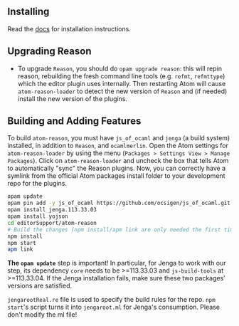 
Installing
------------------
Read the [docs](http://facebook.github.io/reason/tools.html#merlin-atom) for installation instructions.


Upgrading Reason
------------------

- To upgrade `Reason`, you should do `opam upgrade reason`: this will repin reason, rebuilding the fresh command line tools (e.g. `refmt`, `refmttype`) which the editor plugin uses internally. Then restarting Atom will cause `atom-reason-loader` to detect the new version of `Reason` and (if needed) install the new version of the plugins.


Building and Adding Features
------------------
To build `atom-reason`, you must have `js_of_ocaml` and `jenga` (a build system) installed, in addition to `Reason`, and `ocamlmerlin`.
Open the Atom settings for `atom-reason-loader` by using the menu (`Packages > Settings View > Manage Packages`). Click on `atom-reason-loader` and uncheck the box that tells Atom to automatically "sync" the Reason plugins. Now, you can correctly have a symlink from the official Atom packages install folder to your development repo for the plugins.

```sh
opam update
opam pin add -y js_of_ocaml https://github.com/ocsigen/js_of_ocaml.git
opam install jenga.113.33.03
opam install yojson
cd editorSupport/atom-reason
# Build the changes (npm install/apm link are only needed the first time)
npm install
npm start
apm link
```

**The `opam update`** step is important! In particular, for Jenga to work with our step, its dependency `core` needs to be >=113.33.03 and `js-build-tools` at >=113.33.04. If the Jenga installation fails, make sure these two packages' versions are satisfied.

`jengarootReal.re` file is used to specify the build rules for the repo. `npm start`'s script turns it into `jengaroot.ml` for Jenga's consumption. Please don't modify the ml file!
